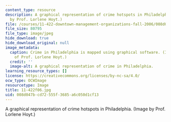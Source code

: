 ```yaml
---
content_type: resource
description: A graphical representation of crime hotspots in Philadelphia. (Image
  by Prof. Lorlene Hoyt.)
file: /courses/11-422-downtown-management-organizations-fall-2006/008d047bcd72555f3685a6c050d1cf13_11-422f06.jpg
file_size: 80795
file_type: image/jpeg
hide_download: true
hide_download_original: null
image_metadata:
  caption: Crime in Philadelphia is mapped using graphical software. (Image courtesy
    of Prof. Lorlene Hoyt.)
  credit: ''
  image-alt: A graphical representation of crime in Philadelphia.
learning_resource_types: []
license: https://creativecommons.org/licenses/by-nc-sa/4.0/
ocw_type: OCWImage
resourcetype: Image
title: 11-422f06.jpg
uid: 008d047b-cd72-555f-3685-a6c050d1cf13
---
```

A graphical representation of crime hotspots in Philadelphia. (Image by Prof. Lorlene Hoyt.)